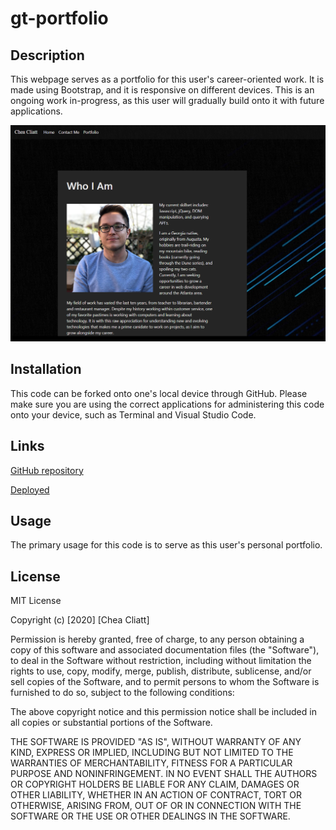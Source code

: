 # gt-portfolio

## Description
This webpage serves as a portfolio for this user's career-oriented work. It is made using Bootstrap, and it is responsive on different devices. This is an ongoing work in-progress, as this user will gradually build onto it with future applications.

![screenshot of web page](portfolioscreenshot.PNG "Chea Cliatt")

## Installation

This code can be forked onto one's local device through GitHub. Please make sure you are using the correct applications for administering this code onto your device, such as Terminal and Visual Studio Code.

## Links
[GitHub repository](https://github.com/cheacliatt/gt-portfolio "Repository")

[Deployed](https://cheacliatt.github.io/gt-portfolio/ "Pages")

## Usage

The primary usage for this code is to serve as this user's personal portfolio.

## License

MIT License

Copyright (c) [2020] [Chea Cliatt]

Permission is hereby granted, free of charge, to any person obtaining a copy
of this software and associated documentation files (the "Software"), to deal
in the Software without restriction, including without limitation the rights
to use, copy, modify, merge, publish, distribute, sublicense, and/or sell
copies of the Software, and to permit persons to whom the Software is
furnished to do so, subject to the following conditions:

The above copyright notice and this permission notice shall be included in all
copies or substantial portions of the Software.

THE SOFTWARE IS PROVIDED "AS IS", WITHOUT WARRANTY OF ANY KIND, EXPRESS OR
IMPLIED, INCLUDING BUT NOT LIMITED TO THE WARRANTIES OF MERCHANTABILITY,
FITNESS FOR A PARTICULAR PURPOSE AND NONINFRINGEMENT. IN NO EVENT SHALL THE
AUTHORS OR COPYRIGHT HOLDERS BE LIABLE FOR ANY CLAIM, DAMAGES OR OTHER
LIABILITY, WHETHER IN AN ACTION OF CONTRACT, TORT OR OTHERWISE, ARISING FROM,
OUT OF OR IN CONNECTION WITH THE SOFTWARE OR THE USE OR OTHER DEALINGS IN THE
SOFTWARE.

